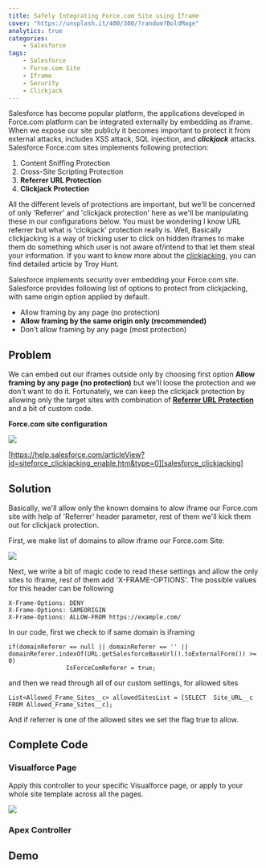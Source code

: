 ```yaml
---
title: Safely Integrating Force.com Site using Iframe
cover: "https://unsplash.it/400/300/?random?BoldMage"
analytics: true
categories:
    - Salesforce
tags:
    - Salesforce
    - Force.com Site
    - Iframe
    - Security
    - Clickjack
---
```


Salesforce has become popular platform, the applications developed in Force.com platform can be integrated externally by embedding as iframe. When we expose our site publicly it becomes important to protect it from external attacks, includes XSS attack, SQL injection, and ***clickjack*** attacks.
Salesforce Force.com sites implements following protection:

1. Content Sniffing Protection 
2. Cross-Site Scripting Protection	
3. **Referrer URL Protection**
4. **Clickjack Protection**

All the different levels of protections are important, but we'll be concerned of only 'Referrer' and 'clickjack protection' here as we'll be manipulating these in our configurations below. You must be wondering I know URL referrer but what is 'clcikjack' protection really is. Well, Basically clickjacking is a way of tricking user to click on hidden iframes to make them do something which user is not aware of/intend to that let them steal your information. If you want to know more about the [clickjacking][clickjacking], you can find detailed article by Troy Hunt.

Salesforce implements security over embedding your Force.com site. Salesforce provides following list of options to protect from clickjacking, with same origin option applied by default.

* Allow framing by any page (no protection)
* **Allow framing by the same origin only (recommended)**
* Don’t allow framing by any page (most protection)

## Problem
We can embed out our iframes outside only by choosing first option **Allow framing by any page (no protection)** but we'll loose the protection and we don't want to do it. Fortunately, we can keep the clickjack protection by allowing only the target sites with combination of **[Referrer URL Protection](https://blog.mozilla.org/security/2015/01/21/meta-referrer/)** and a bit of custom code.

**Force.com site configuration**

![](/clickjack_protection1.png)

[https://help.salesforce.com/articleView?id=siteforce_clickjacking_enable.htm&type=0][salesforce_clickjacking]

## Solution
Basically, we'll allow only the known domains to alow iframe our Force.com site with help of 'Referrer' header parameter, rest of them we'll kick them out for clickjack protection.

First, we make list of domains to allow iframe our Force.com Site:

![](/allowed_frame_sites.png)

Next, we write a bit of magic code to read these settings and allow the only sites to iframe, rest of them add 'X-FRAME-OPTIONS'.
The possible values for this header can be following

	X-Frame-Options: DENY
	X-Frame-Options: SAMEORIGIN
	X-Frame-Options: ALLOW-FROM https://example.com/

In our code, first we check to if same domain is iframing


	if(domainReferer == null || domainReferer == '' || domainReferer.indexOf(URL.getSalesforceBaseUrl().toExternalForm()) >= 0)
	                IsForceComReferer = true;

and then we read through all of our custom settings, for allowed sites

	List<Allowed_Frame_Sites__c> allowedSitesList = [SELECT  Site_URL__c FROM Allowed_Frame_Sites__c];

And if referrer is one of the allowed sites we set the flag true to allow.

## Complete Code

### Visualforce Page
Apply this controller to your specific Visualforce page, or apply to your whole site template across all the pages.

![](/vf_template.png)

### Apex Controller
<script src="https://gist.github.com/bilalfastian/fc3489992176b5887719dc16c5108ca0.js"></script>



## Demo

<script async src="https://jsfiddle.net/bilalfastian/4cog049f/embed/html,result/"></script>

[salesforce_clickjacking]: [https://help.salesforce.com/articleView?id=siteforce_clickjacking_enable.htm&type=0]
[clickjacking]: https://www.troyhunt.com/clickjack-attack-hidden-threat-right-in/